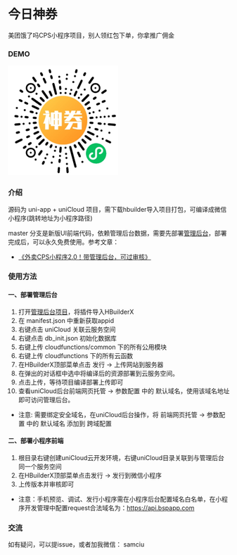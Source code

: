 
# 今日神券

美团饿了吗CPS小程序项目，别人领红包下单，你拿推广佣金

### DEMO

<img src="./examples/code.jpg" width="250" />


### 介绍

源码为 uni-app + uniCloud 项目，需下载hbuilder导入项目打包，可编译成微信小程序(跳转地址为小程序路径)

master 分支是新版UI前端代码，依赖管理后台数据，需要先部署[管理后台](https://ext.dcloud.net.cn/plugin?id=4324)，部署完成后，可以永久免费使用。参考文章：

- [《外卖CPS小程序2.0！带管理后台，可过审核》](https://mp.weixin.qq.com/s?__biz=MjM5MjUyNjA2Mg==&mid=2454816396&idx=1&sn=c8a649dec81b1172b6d1c721c37d6fb2&chksm=b101dd0d8676541b6a427f8823ffbbe2eade0f24cb4340c2314fd26e18ced8e1fe8ef33091f0&token=1963651323&lang=zh_CN#rd)

### 使用方法

#### 一、部署管理后台
1. 打开[管理后台项目](https://ext.dcloud.net.cn/plugin?id=4324)，将插件导入HBuilderX
2. 在 manifest.json 中重新获取appid
3. 右键点击 uniCloud 关联云服务空间
4. 右键点击 db_init.json 初始化数据库
5. 右键上传 cloudfunctions/common 下的所有公用模块
6. 右键上传 cloudfunctions 下的所有云函数
7. 在HBuilderX顶部菜单点击 发行 -> 上传网站到服务器
8. 在弹出的对话框中选中将编译后的资源部署到云服务空间。
9. 点击上传，等待项目编译部署上传即可
10. 查看uniCloud后台前端网页托管 -> 参数配置 中的 默认域名，使用该域名地址即可访问管理后台。

- 注意: 需要绑定安全域名，在uniCloud后台操作，将 前端网页托管 -> 参数配置 中的 默认域名 添加到 跨域配置

#### 二、部署小程序前端
1. 根目录右键创建uniCloud云开发环境，右键uniCloud目录关联到与管理后台同一个服务空间
2. 在HBuilderX顶部菜单点击发行 -> 发行到微信小程序
3. 上传版本并审核即可

- 注意：手机预览、调试、发行小程序需在小程序后台配置域名白名单，在小程序开发管理中配置request合法域名为：https://api.bspapp.com

### 交流

如有疑问，可以提issue，或者加我微信： samciu
